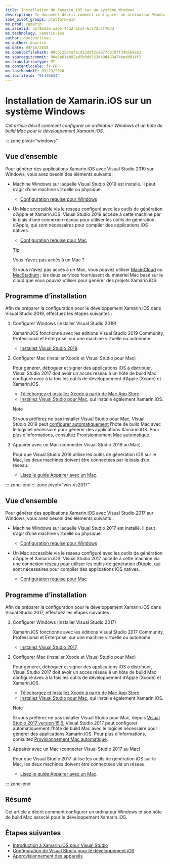 ```yaml
---
title: Installation de Xamarin.iOS sur un système Windows
description: Ce document décrit comment configurer un ordinateur Windows, configurer un hôte de build Mac et appairer Windows au Mac pour le développement Xamarin.iOS.
zone_pivot_groups: platform-win
ms.prod: xamarin
ms.assetid: abf85d3e-a365-44a2-b1a4-6c572c7f76dd
ms.technology: xamarin-ios
author: davidortinau
ms.author: daortin
ms.date: 04/16/2018
ms.openlocfilehash: 89c6125b4afacd23ddf2c2877c97dff34b5692e3
ms.sourcegitcommit: 00e6a61eb82ad5b0dd323d48d483a74bedd814f2
ms.translationtype: MT
ms.contentlocale: fr-FR
ms.lasthandoff: 09/29/2020
ms.locfileid: "91436634"
---
```

# <a name="installing-xamarinios-on-windows"></a>Installation de Xamarin.iOS sur un système Windows

_Cet article décrit comment configurer un ordinateur Windows et un hôte de build Mac pour le développement Xamarin.iOS._

::: zone pivot="windows"

## <a name="overview"></a>Vue d’ensemble

Pour générer des applications Xamarin.iOS avec Visual Studio 2019 sur Windows, vous avez besoin des éléments suivants :

- Machine Windows sur laquelle Visual Studio 2019 est installé. Il peut s’agir d’une machine virtuelle ou physique.

  - [Configuration requise pour Windows](~/cross-platform/get-started/requirements.md#windows-requirements)

- Un Mac accessible via le réseau configuré avec les outils de génération d’Apple et Xamarin.iOS. Visual Studio 2019 accède à cette machine par le biais d’une connexion réseau pour utiliser les outils de génération d’Apple, qui sont nécessaires pour compiler des applications iOS natives.

  - [Configuration requise pour Mac](~/cross-platform/get-started/requirements.md#macos-requirements)

  > [!TIP]
  > Vous n’avez pas accès à un Mac ?
  >
  > Si vous n’avez pas accès à un Mac, vous pouvez utiliser [MacinCloud](https://www.macincloud.com/pages/visual-studio-mac.html) ou [MacStadium](https://www.macstadium.com/) ; les deux services fournissent du matériel Mac basé sur le cloud que vous pouvez utiliser pour générer des projets Xamarin.iOS.

## <a name="setup"></a>Programme d’installation

Afin de préparer la configuration pour le développement Xamarin.iOS dans Visual Studio 2019, effectuez les étapes suivantes :

1. Configurer Windows (installer Visual Studio 2019)

    Xamarin.iOS fonctionne avec les éditions Visual Studio 2019 Community, Professional et Enterprise, sur une machine virtuelle ou autonome.

    - [Installez Visual Studio 2019](~/get-started/installation/windows.md).

2. Configurer Mac (installer Xcode et Visual Studio pour Mac)

    Pour générer, déboguer et signer des applications iOS à distribuer, Visual Studio 2017 doit avoir un accès réseau à un hôte de build Mac configuré avec à la fois les outils de développement d’Apple (Xcode) et Xamarin.iOS.

    - [Téléchargez et installez Xcode à partir de Mac App Store](https://itunes.apple.com/us/app/xcode/id497799835?mt=12).
    - [Installez Visual Studio pour Mac](/visualstudio/mac/installation), qui installe également Xamarin.iOS.

    > [!NOTE]
    > Si vous préférez ne pas installer Visual Studio pour Mac, Visual Studio 2019 peut [configurer automatiquement](/visualstudio/releasenotes/vs2017-relnotes#automatic-macos-provisioning) l’hôte de build Mac avec le logiciel nécessaire pour générer des applications Xamarin.iOS.
    > Pour plus d’informations, consultez [Provisionnement Mac automatique](~/ios/get-started/installation/windows/connecting-to-mac/index.md#automatic-mac-provisioning).

3. Appairer avec un Mac (connecter Visual Studio 2019 au Mac)

    Pour que Visual Studio 2019 utilise les outils de génération iOS sur le Mac, les deux machines doivent être connectées par le biais d’un réseau.

    - [Lisez le guide Appairer avec un Mac](~/ios/get-started/installation/windows/connecting-to-mac/index.md).

::: zone-end
::: zone pivot="win-vs2017"

## <a name="overview"></a>Vue d’ensemble

Pour générer des applications Xamarin.iOS avec Visual Studio 2017 sur Windows, vous avez besoin des éléments suivants :

- Machine Windows sur laquelle Visual Studio 2017 est installé. Il peut s’agir d’une machine virtuelle ou physique.
  - [Configuration requise pour Windows](~/cross-platform/get-started/requirements.md#windows-requirements)

- Un Mac accessible via le réseau configuré avec les outils de génération d’Apple et Xamarin.iOS. Visual Studio 2017 accède à cette machine via une connexion réseau pour utiliser les outils de génération d’Apple, qui sont nécessaires pour compiler des applications iOS natives.
  - [Configuration requise pour Mac](~/cross-platform/get-started/requirements.md#macos-requirements)

## <a name="setup"></a>Programme d’installation

Afin de préparer la configuration pour le développement Xamarin.iOS dans Visual Studio 2017, effectuez les étapes suivantes :

1. Configurer Windows (installer Visual Studio 2017)

    Xamarin.iOS fonctionne avec les éditions Visual Studio 2017 Community, Professional et Enterprise, sur une machine virtuelle ou autonome.

    - [Installez Visual Studio 2017](~/get-started/installation/windows.md).

2. Configurer Mac (installer Xcode et Visual Studio pour Mac)

    Pour générer, déboguer et signer des applications iOS à distribuer, Visual Studio 2017 doit avoir un accès réseau à un hôte de build Mac configuré avec à la fois les outils de développement d’Apple (Xcode) et Xamarin.iOS.

    - [Téléchargez et installez Xcode à partir de Mac App Store](https://itunes.apple.com/us/app/xcode/id497799835?mt=12).
    - [Installez Visual Studio pour Mac](/visualstudio/mac/installation), qui installe également Xamarin.iOS.

    > [!NOTE]
    > Si vous préférez ne pas installer Visual Studio pour Mac, depuis [Visual Studio 2017 version 15.6](/visualstudio/releasenotes/vs2017-relnotes#automatic-macos-provisioning), Visual Studio 2017 peut configurer automatiquement l’hôte de build Mac avec le logiciel nécessaire pour générer des applications Xamarin.iOS. Pour plus d’informations, consultez [Provisionnement Mac automatique](~/ios/get-started/installation/windows/connecting-to-mac/index.md#automatic-mac-provisioning).

3. Appairer avec un Mac (connecter Visual Studio 2017 au Mac)

    Pour que Visual Studio 2017 utilise les outils de génération iOS sur le Mac, les deux machines doivent être connectées via un réseau.

    - [Lisez le guide Appairer avec un Mac](~/ios/get-started/installation/windows/connecting-to-mac/index.md).

::: zone-end

## <a name="summary"></a>Résumé

Cet article a décrit comment configurer un ordinateur Windows et son hôte de build Mac associé pour le développement Xamarin.iOS.

## <a name="next-steps"></a>Étapes suivantes

- [Introduction à Xamarin.iOS pour Visual Studio](introduction-to-xamarin-ios-for-visual-studio.md)
- [Configuration de Visual Studio pour le développement iOS](config-options.md)
- [Approvisionnement des appareils](~/ios/get-started/installation/device-provisioning/index.md)